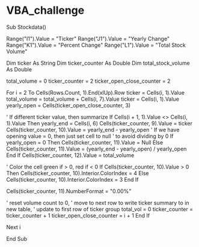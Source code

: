 # VBA_challenge
Sub Stockdata()

Range("I1").Value = "Ticker"
Range("J1").Value = "Yearly Change"
Range("K1").Value = "Percent Change"
Range("L1").Value = "Total Stock Volume"
    
Dim ticker As String
Dim ticker_counter As Double
Dim total_stock_volume As Double
    
total_volume = 0
ticker_counter = 2
ticker_open_close_counter = 2
    
For i = 2 To Cells(Rows.Count, 1).End(xlUp).Row
ticker = Cells(i, 1).Value
total_volume = total_volume + Cells(i, 7).Value
ticker = Cells(i, 1).Value
yearly_open = Cells(ticker_open_close_counter, 3)
            
' If different ticker value, then summarize
If Cells(i + 1, 1).Value <> Cells(i, 1).Value Then
yearly_end = Cells(i, 6)
Cells(ticker_counter, 9).Value = ticker
Cells(ticker_counter, 10).Value = yearly_end - yearly_open
' If we have opening value = 0, then just set cell to null
' to avoid dividing by 0
If yearly_open = 0 Then
Cells(ticker_counter, 11).Value = Null
Else
Cells(ticker_counter, 11).Value = (yearly_end - yearly_open) / yearly_open
End If
Cells(ticker_counter, 12).Value = total_volume
                
' Color the cell green if > 0, red if < 0
If Cells(ticker_counter, 10).Value > 0 Then
Cells(ticker_counter, 10).Interior.ColorIndex = 4
Else
Cells(ticker_counter, 10).Interior.ColorIndex = 3
End If
                
Cells(ticker_counter, 11).NumberFormat = "0.00%"
                   
 ' reset volume count to 0,
' move to next row to write ticker summary to in new table,
' update to first row of ticker group
total_vol = 0
ticker_counter = ticker_counter + 1
ticker_open_close_counter = i + 1
End If
            
Next i


End Sub

